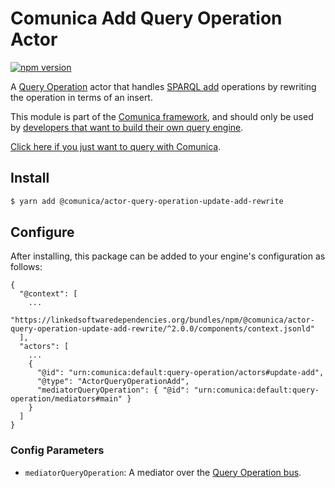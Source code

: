 # Comunica Add Query Operation Actor

[![npm version](https://badge.fury.io/js/%40comunica%2Factor-query-operation-update-add-rewrite.svg)](https://www.npmjs.com/package/@comunica/actor-query-operation-update-add-rewrite)

A [Query Operation](https://github.com/comunica/comunica/tree/master/packages/bus-query-operation) actor that
handles [SPARQL add](https://www.w3.org/TR/sparql11-update/#add) operations by rewriting the operation in terms of an insert.

This module is part of the [Comunica framework](https://github.com/comunica/comunica),
and should only be used by [developers that want to build their own query engine](https://comunica.dev/docs/modify/).

[Click here if you just want to query with Comunica](https://comunica.dev/docs/query/).

## Install

```bash
$ yarn add @comunica/actor-query-operation-update-add-rewrite
```

## Configure

After installing, this package can be added to your engine's configuration as follows:
```text
{
  "@context": [
    ...
    "https://linkedsoftwaredependencies.org/bundles/npm/@comunica/actor-query-operation-update-add-rewrite/^2.0.0/components/context.jsonld"  
  ],
  "actors": [
    ...
    {
      "@id": "urn:comunica:default:query-operation/actors#update-add",
      "@type": "ActorQueryOperationAdd",
      "mediatorQueryOperation": { "@id": "urn:comunica:default:query-operation/mediators#main" }
    }
  ]
}
```

### Config Parameters

* `mediatorQueryOperation`: A mediator over the [Query Operation bus](https://github.com/comunica/comunica/tree/master/packages/bus-query-operation).
